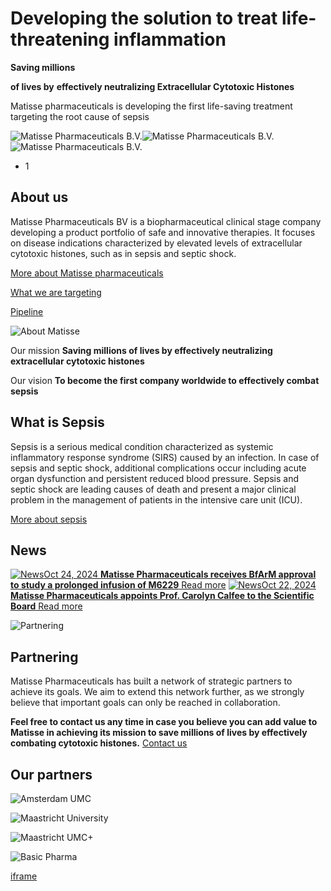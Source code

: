 # Developing the solution to treat life-threatening inflammation

**Saving millions**

**of lives by** **effectively neutralizing Extracellular Cytotoxic Histones**

Matisse pharmaceuticals is developing the first life-saving treatment targeting the root cause of sepsis

![Matisse Pharmaceuticals B.V.](https://www.matissepharmaceuticals.com/img/slide-s.jpg)![Matisse Pharmaceuticals B.V.](https://www.matissepharmaceuticals.com/img/slide-m.jpg)![Matisse Pharmaceuticals B.V.](https://www.matissepharmaceuticals.com/img/slide-l.jpg)

- 1

## About us

Matisse Pharmaceuticals BV is a biopharmaceutical clinical stage company developing a product portfolio of safe and innovative therapies. It focuses on disease indications characterized by elevated levels of extracellular cytotoxic histones, such as in sepsis and septic shock.

[More about Matisse pharmaceuticals](https://www.matissepharmaceuticals.com/about-us/who-we-are/)

[What we are targeting](https://www.matissepharmaceuticals.com/our-technology/what-we-are-targeting/)

[Pipeline](https://www.matissepharmaceuticals.com/pipeline/pipeline/)

![About Matisse](https://www.matissepharmaceuticals.com/img/about-matisse.jpg)

Our mission **Saving millions of lives by effectively neutralizing extracellular cytotoxic histones**

Our vision **To become the first company worldwide to effectively combat sepsis**

## What is Sepsis

Sepsis is a serious medical condition characterized as systemic inflammatory response syndrome (SIRS) caused by an infection. In case of sepsis and septic shock, additional complications occur including acute organ dysfunction and persistent reduced blood pressure. Sepsis and septic shock are leading causes of death and present a major clinical problem in the management of patients in the intensive care unit (ICU).

[More about sepsis](https://www.matissepharmaceuticals.com/sepsis-and-septic-shock/what-is-sepsis/)

## News

[![News](https://www.matissepharmaceuticals.com/content/images/_DSC0849Matisse%20M6229_doosje%20(1).jpg)Oct 24, 2024 **Matisse Pharmaceuticals receives BfArM approval to study a prolonged infusion of M6229** Read more](https://www.matissepharmaceuticals.com/news/matisse-pharmaceuticals-receives-bfarm-approval-to-study-a-prolonged-infusion-of-m6229/) [![News](https://www.matissepharmaceuticals.com/content/images/Team/carolyn-center.jpg)Oct 22, 2024 **Matisse Pharmaceuticals appoints Prof. Carolyn Calfee to the Scientific Board** Read more](https://www.matissepharmaceuticals.com/news/matisse-pharmaceuticals-appoints-prof-carolyn-calfee-to-the-scientific-board/)

![Partnering](https://www.matissepharmaceuticals.com/img/partnering.jpg)

## Partnering

Matisse Pharmaceuticals has built a network of strategic partners to achieve its goals. We aim to extend this network further, as we strongly believe that important goals can only be reached in collaboration.

**Feel free to contact us any time in case you believe you can add value to Matisse in achieving its mission to save millions of lives by effectively combating cytotoxic histones.** [Contact us](https://www.matissepharmaceuticals.com/contact/)

## Our partners

![Amsterdam UMC](https://www.matissepharmaceuticals.com/img/logos/amsterdam-umc.svg)

![Maastricht University](https://www.matissepharmaceuticals.com/img/logos/maastricht-university.svg)

![Maastricht UMC+](https://www.matissepharmaceuticals.com/img/logos/maastricht-umc.svg)

![Basic Pharma](https://www.matissepharmaceuticals.com/img/logos/basic-pharma.svg)

[iframe](https://www.google.com/recaptcha/api2/anchor?ar=1&k=6LekfvMlAAAAAJ40kQdnYQCQXctAhUGK4znoQlBJ&co=aHR0cHM6Ly93d3cubWF0aXNzZXBoYXJtYWNldXRpY2Fscy5jb206NDQz&hl=en&v=jt8Oh2-Ue1u7nEbJQUIdocyd&size=invisible&cb=lvdi7l4f97zg)